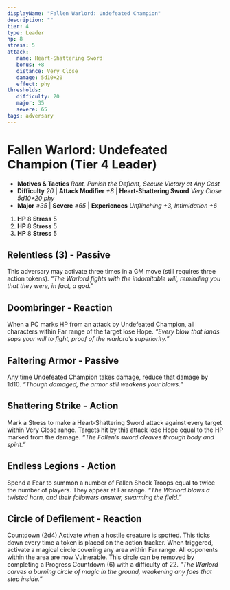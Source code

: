```yaml
---
displayName: "Fallen Warlord: Undefeated Champion"
description: ""
tier: 4
type: Leader
hp: 8
stress: 5
attack:
   name: Heart-Shattering Sword
   bonus: +8
   distance: Very Close
   damage: 5d10+20
   effect: phy
thresholds:
   difficulty: 20
   major: 35
   severe: 65
tags: adversary
---
```

# Fallen Warlord: Undefeated Champion (Tier 4 Leader)

- **Motives & Tactics** _Rant, Punish the Defiant, Secure Victory at Any Cost_
- **Difficulty** _20_ | **Attack Modifier** _+8_ | **Heart-Shattering Sword** _Very Close 5d10+20 phy_
- **Major** _≥35_ | **Severe** _≥65_ | **Experiences** _Unflinching +3, Intimidation +6_

1. **HP** 8
   **Stress** 5
2. **HP** 8
   **Stress** 5
3. **HP** 8
   **Stress** 5

## Relentless (3) - Passive
This adversary may activate three times in a GM move (still requires three action tokens). _“The Warlord fights with the indomitable will, reminding you that they were, in fact, a god.”_

## Doombringer - Reaction
When a PC marks HP from an attack by Undefeated Champion, all characters within Far range of the target lose Hope. _“Every blow that lands saps your will to fight, proof of the warlord’s superiority.”_

## Faltering Armor - Passive
Any time Undefeated Champion takes damage, reduce that damage by 1d10. _“Though damaged, the armor still weakens your blows.”_

## Shattering Strike - Action
Mark a Stress to make a Heart-Shattering Sword attack against every target within Very Close range. Targets hit by this attack lose Hope equal to the HP marked from the damage. _“The Fallen’s sword cleaves through body and spirit.”_

## Endless Legions - Action
Spend a Fear to summon a number of Fallen Shock Troops equal to twice the number of players. They appear at Far range. _“The Warlord blows a twisted horn, and their followers answer, swarming the field.”_

## Circle of Defilement - Reaction
Countdown (2d4) Activate when a hostile creature is spotted. This ticks down every time a token is placed on the action tracker. When triggered, activate a magical circle covering any area within Far range. All opponents within the area are now Vulnerable. This circle can be removed by completing a Progress Countdown (6) with a difficulty of 22. _“The Warlord carves a burning circle of magic in the ground, weakening any foes that step inside.”_
